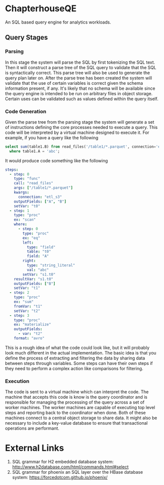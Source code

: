 # ChapterhouseQE
An SQL based query engine for analytics workloads.

## Query Stages

### Parsing

In this stage the system will parse the SQL by first tokenizing the SQL text.
Then it will construct a parse tree of the SQL query to validate that the 
SQL is syntactically correct. This parse tree will also be used to generate the
query plan later on. After the parse tree has been created the system will
validate that the use of certain variables is correct given the schema information
present, if any. It's likely that no schema will be available since the query
engine is intended to be run on arbitrary files in object storage. Certain 
uses can be validated such as values defined within the query itself.

### Code Generation

Given the parse tree from the parsing stage the system will generate a set of instructions
defining the core processes needed to execute a query. This code will be interpreted 
by a virtual machine designed to execute it. For example, if you have a query like the following

```SQL
select sum(table1.B) from read_files('/table1/*.parquet', connection='etl_s3') table1
  where table1.A = 'abc';
```

It would produce code something like the following

```yaml
steps:
  - step: 0
    type: "func"
    call: "read_files"
    args: ["/table1/*.parquet"]
    kwargs:
      connection: "etl_s3"
    outputFields: ["A", "B"]
    setVar: "t0"
  - step: 1
    type: "proc"
    ex: "scan"
    where:
      - step: 0
        type: "proc"
        ex: "eq"
        left:
          type: "field"
          table: "t0"
          field: "A"
        right:
          type: "string_literal"
          val: "abc"
        setVar: "s1.t0"
    resultVar: "s1.t0"
    outputFields: ["B"]
    setVar: "t1"
  - step: 2
    type: "proc"
    ex: "sum"
    fromVar: "t1"
    setVar: "t2"
  - step: 3
    type: "proc"
    ex: "materialize"
    outputFields:
      - var: "t2"
    format: "avro"
```

This is a rough idea of what the code could look like, but it will probably look
much different in the actual implementation. The basic idea is that you define
the process of extracting and filtering the data by sharing data between
steps through variables. Some steps can have their own steps if they
need to perform a complex action like comparisons for filtering.

### Execution

The code is sent to a virtual machine which can interpret the code. 
The machine that accepts this code is know is the query coordinator and
is responsible for managing the processing of the query across a set of worker
machines. The worker machines are capable of executing top level steps and reporting
back to the coordinator when done. Both of these machines connect to a central object
storage to share data. It might also be necessary to include a key-value database
to ensure that transactional operations are performant.


# External Links

1. SQL grammar for H2 embedded database system: http://www.h2database.com/html/commands.html#select
2. SQL grammar for phoenix an SQL layer over the HBase database system: https://forcedotcom.github.io/phoenix/
